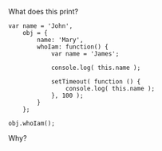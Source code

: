 What does this print?

    var name = 'John',
        obj = {
            name: 'Mary',
            whoIam: function() {
                var name = 'James';

                console.log( this.name );

                setTimeout( function () {
                    console.log( this.name );
                }, 100 );
            }
        };

    obj.whoIam();

Why?